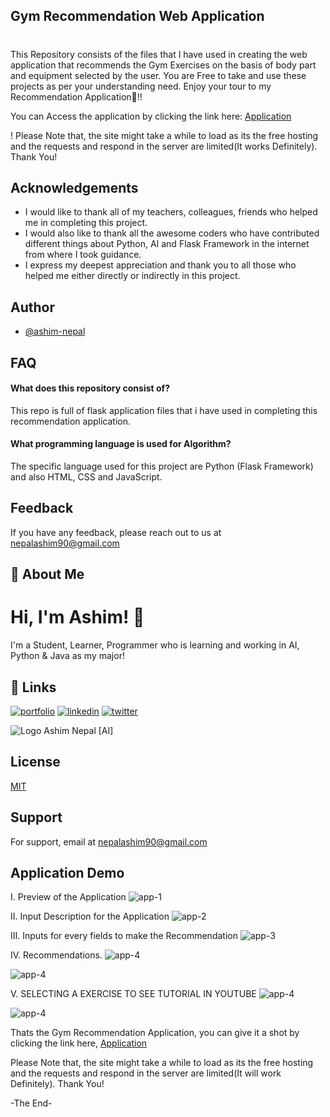 ## Gym Recommendation Web Application
# 

This Repository consists of the files that I have used in creating the web application that recommends the Gym Exercises on the basis of body part and equipment selected by the user. You are Free to take and use these projects as per your understanding need. Enjoy your tour to my Recommendation Application🌾!!

You can Access the application by clicking the link here: [Application](https://gym-recommendation-application.onrender.com/)

! Please Note that, the site might take a while to load as its the free hosting and the requests and respond in the server are limited(It works Definitely). Thank You!



## Acknowledgements

- I would like to thank all of my teachers, colleagues, friends who helped me in completing this project.
- I would also like to thank all the awesome coders who have contributed different things about Python, AI and Flask Framework in the internet from where I took guidance.
- I express my deepest appreciation and thank you to all those who helped me either directly or indirectly in this project.  


## Author

- [@ashim-nepal](https://www.github.com/ashim-nepal)

## FAQ

#### What does this repository consist of?

This repo is full of flask application files that i have used in completing this recommendation application.


#### What programming language is used for Algorithm?

The specific language used for this project are Python (Flask Framework) and also HTML, CSS and JavaScript.

## Feedback

If you have any feedback, please reach out to us at nepalashim90@gmail.com


## 🚀 About Me
# Hi, I'm Ashim! 👋
I'm a Student, Learner, Programmer who is learning and working in AI, Python & Java as my major!



## 🔗 Links
[![portfolio](https://img.shields.io/badge/my_portfolio-000?style=for-the-badge&logo=ko-fi&logoColor=white)](https://ashimnepal.com.np/)
[![linkedin](https://img.shields.io/badge/linkedin-0A66C2?style=for-the-badge&logo=linkedin&logoColor=white)](https://www.linkedin.com/in/ashim-nepal)
[![twitter](https://img.shields.io/badge/twitter-1DA1F2?style=for-the-badge&logo=twitter&logoColor=white)](https://twitter.com/asnp_ash)

![Logo](https://github.com/ashim-nepal/images/blob/main/logoNewNobg.png?raw=true)
Ashim Nepal [AI]

## License

[MIT](https://choosealicense.com/licenses/mit/)

## Support

For support, email at nepalashim90@gmail.com


## Application Demo

I. Preview of the Application
![app-1](https://raw.githubusercontent.com/ashim-nepal/Gym-Recommendation-App/main/application-screenshots/Screenshot%202024-08-10%20213302.png)

II. Input Description for the Application
![app-2](https://raw.githubusercontent.com/ashim-nepal/Gym-Recommendation-App/main/application-screenshots/Screenshot%202024-08-10%20213315.png)

III. Inputs for every fields to make the Recommendation
![app-3](https://raw.githubusercontent.com/ashim-nepal/Gym-Recommendation-App/main/application-screenshots/Screenshot%202024-08-10%20213350.png)


IV. Recommendations.
![app-4](https://raw.githubusercontent.com/ashim-nepal/Gym-Recommendation-App/main/application-screenshots/Screenshot%202024-08-10%20213435.png)

![app-4](https://raw.githubusercontent.com/ashim-nepal/Gym-Recommendation-App/main/application-screenshots/Screenshot%202024-08-10%20213516.png)

V. SELECTING A EXERCISE TO SEE TUTORIAL IN YOUTUBE
![app-4](https://raw.githubusercontent.com/ashim-nepal/Gym-Recommendation-App/main/application-screenshots/Screenshot%202024-08-10%20213558.png)


![app-4](https://raw.githubusercontent.com/ashim-nepal/Gym-Recommendation-App/main/application-screenshots/Screenshot%202024-08-10%20213642.png)


Thats the Gym Recommendation Application, you can give it a shot by clicking the link here, [Application](https://gym-recommendation-application.onrender.com/)

Please Note that, the site might take a while to load as its the free hosting and the requests and respond in the server are limited(It will work Definitely). Thank You!


-The End-


